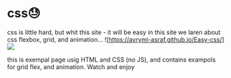 # css😓
css  is little hard, but whit this site - it will be easy
in this site we laren about css flexbox, grid, and animation...
![https://avrymi-asraf.github.io/Easy-css/]
![](https://media.giphy.com/media/ZY3W96Mvat8EFTCclA/giphy.gif)



this is exempal page usig HTML and CSS (no JS), and contains exampols for grid flex, and animation. 
Watch and enjoy
